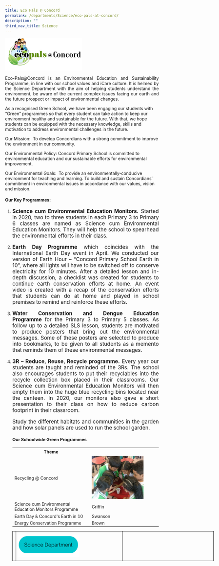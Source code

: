 ```yaml
---
title: Eco Pals @ Concord
permalink: /departments/Science/eco-pals-at-concord/
description: ""
third_nav_title: Science
---
```

<img src="/images/ecopals.png" 
     style="width:50%">
		 
<p style="text-align:justify">Eco-Pals@Concord is an Environmental Education and Sustainability Programme, in line with our school values and iCare culture. It is helmed by the Science Department with the aim of helping students understand the environment, be aware of the current complex issues facing our earth and the future prospect or impact of environmental changes.</p>  

As a recognised Green School, we have been engaging our students with “Green” programmes so that every student can take action to keep our environment healthy and sustainable for the future. With that, we hope students can be equipped with the necessary knowledge, skills and motivation to address environmental challenges in the future.

Our Mission:  To develop Concordians with a strong commitment to improve the environment in our community.

Our Environmental Policy: Concord Primary School is committed to environmental education and our sustainable efforts for environmental improvement.

Our Environmental Goals:  To provide an environmentally-conducive environment for teaching and learning. To build and sustain Concordians’ commitment in environmental issues in accordance with our values, vision and mission.

<h4>Our Key Programmes:</h4>
<ol>
<li><p style="text-align:justify; font-size: 17px"><b>Science cum Environmental Education Monitors.</b> Started in 2020, two to three students in each Primary 3 to Primary 6 classes are named as Science cum Environmental Education Monitors. They will help the school to spearhead the environmental efforts in their class.
<li><p style="text-align:justify; font-size: 17px"><b>Earth Day Programme</b> which coincides with the International Earth Day event in April. We conducted our version of Earth Hour – “Concord Primary School Earth in 10”, where all lights will have to be switched off to conserve electricity for 10 minutes. After a detailed lesson and in-depth discussion, a checklist was created for students to continue earth conservation efforts at home. An event video is created with a recap of the conservation efforts that students can do at home and played in school premises to remind and reinforce these efforts.
<li><p style="text-align:justify; font-size: 17px"><b>Water Conservation and Dengue Education Programme</b> for the Primary 3 to Primary 5 classes. As follow up to a detailed SLS lesson, students are motivated to produce posters that bring out the environmental messages. Some of these posters are selected to produce into bookmarks, to be given to all students as a memento that reminds them of these environmental messages.
<li><p style="text-align:justify; font-size: 17px"><b>3R – Reduce, Reuse, Recycle programme.</b> Every year our students are taught and reminded of the 3Rs. The school also encourages students to put their recyclables into the recycle collection box placed in their classrooms. Our Science cum Environmental Education Monitors will then empty them into the huge blue recycling bins located near the canteen. In 2020, our monitors also gave a short presentation to their class on how to reduce carbon footprint in their classroom.


<p style="text-align:justify; font-size: 17px">Study the different habitats and communities in the garden and how solar panels are used to run the school garden.

<style>
table {
  border-collapse: collapse;
  width: 100%;
}
</style>

<h4>Our Schoolwide Green Programmes</h4>

<table>
  <tr>
    <th style="text-align:center">Theme</th>
    <th></th>
  </tr>
  <tr>
    <td>Recycling @ Concord</td>
    <td><img style="width:80%" src="/images/Colours.jpg"></td>
  </tr>
  <tr>
    <td>Science cum Environmental Education Monitors Programme</td>
		<td>Griffin</td>   
  </tr>
  <tr>
    <td>Earth Day & Concord's Earth in 10</td>
    <td>Swanson</td>
  </tr>
  <tr>
    <td>Energy Conservation Programme</td>
    <td>Brown</td>
</tr>
</table>
	
<style type="text/css">
.tg  {border-collapse:collapse;border-spacing:0;margin:0px auto;}
.tg td{border-color:black;border-style:solid;border-width:1px;font-family:Arial, sans-serif;font-size:14px;
  overflow:hidden;padding:10px 5px;word-break:normal;}
.tg th{border-color:black;border-style:solid;border-width:1px;font-family:Arial, sans-serif;font-size:14px;
  font-weight:normal;overflow:hidden;padding:10px 5px;word-break:normal;}
.tg .tg-0lax{text-align:left;vertical-align:top}
.tg .tg-nrix{text-align:center;vertical-align:middle}
</style>

<table style="undefined;table-layout: fixed; width: 660px" class="tg">
<colgroup>
<col style="width:110x">
<col style="width: 350px">
<col style="width: 300px">
</colgroup>
<tbody>
 <tr>
    <td class="tg-0lax"></td>
		<td class="tg-0lax"><a href="/departments/Science/"><img style="width:60%" src="/images/Science Department button.png"></a></td>
	 <td class="tg-0lax"></td>
</tr>
</tbody>
</table>